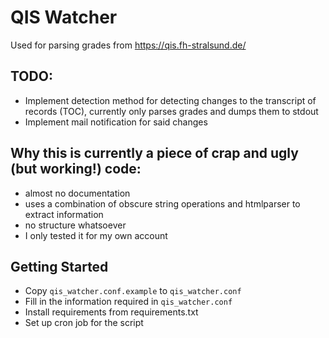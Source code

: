 # QIS Watcher

Used for parsing grades from https://qis.fh-stralsund.de/


## TODO:
 * Implement detection method for detecting changes to the transcript of records (TOC), currently only parses grades
    and dumps them to stdout
 * Implement mail notification for said changes

## Why this is currently a piece of crap and ugly (but working!) code:
 * almost no documentation
 * uses a combination of obscure string operations and htmlparser to extract information
 * no structure whatsoever
 * I only tested it for my own account
 
 
## Getting Started
 * Copy `qis_watcher.conf.example` to `qis_watcher.conf`
 * Fill in the information required in `qis_watcher.conf`
 * Install requirements from requirements.txt
 * Set up cron job for the script